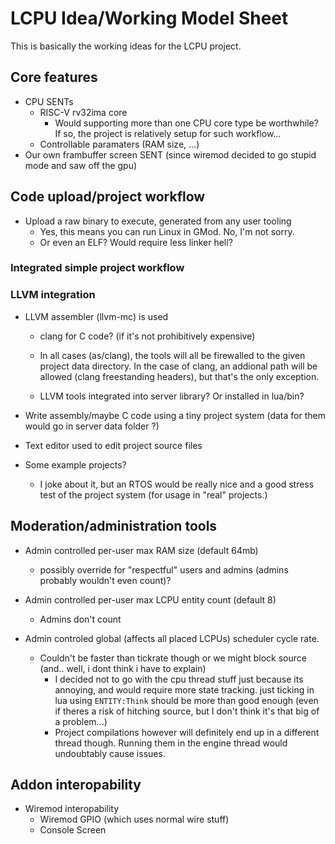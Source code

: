 # LCPU Idea/Working Model Sheet

This is basically the working ideas for the LCPU project.

## Core features

- CPU SENTs
	- RISC-V rv32ima core
		- Would supporting more than one CPU core type be worthwhile? If so, the project is relatively setup for such workflow...
	- Controllable paramaters (RAM size, ...)
- Our own frambuffer screen SENT (since wiremod decided to go stupid mode and saw off the gpu)

## Code upload/project workflow

- Upload a raw binary to execute, generated from any user tooling
	- Yes, this means you can run Linux in GMod. No, I'm not sorry.
	- Or even an ELF? Would require less linker hell?

### Integrated simple project workflow

### LLVM integration
- LLVM assembler (llvm-mc) is used
	- clang for C code? (if it's not prohibitively expensive)
	- In all cases (as/clang), the tools will all be firewalled to the given project data directory.
		In the case of clang, an addional path will be allowed (clang freestanding headers), but that's the only exception. 

	- LLVM tools integrated into server library? Or installed in lua/bin?

- Write assembly/maybe C code using a tiny project system (data for them would go in server data folder ?)

- Text editor used to edit project source files

- Some example projects?
	- I joke about it, but an RTOS would be really nice and a good stress test of the project system (for usage in "real" projects.)

## Moderation/administration tools
- Admin controlled per-user max RAM size (default 64mb)
	- possibly override for "respectful" users and admins (admins probably wouldn't even count)?

- Admin controlled per-user max LCPU entity count (default 8)
	- Admins don't count

- Admin controled global (affects all placed LCPUs) scheduler cycle rate.
	- Couldn't be faster than tickrate though or we might block source (and.. well, i dont think i have to explain)
		- I decided not to go with the cpu thread stuff just because its annoying, and would require more state tracking. just ticking in lua using `ENTITY:Think` should be more than good enough (even if theres a risk of hitching source, but I don't think it's that big of a problem...)
		- Project compilations however will definitely end up in a different thread though. Running them in the engine thread would undoubtably cause issues.

## Addon interopability

- Wiremod interopability
	- Wiremod GPIO (which uses normal wire stuff)
	- Console Screen
